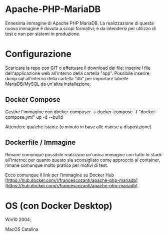 # Apache-PHP-MariaDB
 Ennesima immagine di Apache PHP MariaDB.
 La realizzazione di questa nuova immagine è dovuta a scopi formativi; è da intendersi per utilizzo di test e non per sistemi in produzione.
 


# Configurazione
Scaricare la repo con GIT o effettuare il download dei file: inserire i file dell'applicazione web all'interno della cartella "app".
Possibile inserire dump.sql all'interno della cartella "db" per importare tabelle MariaDB/MySQL da un'altra installazione.

## Docker Compose

Gestire l'immagine con docker-composer -> docker-compose -f "docker-compose.yml" up -d --build

Attendere qualche istante (o minuto in base alle risorse a disposizione)

## Dockerfile / Immagine

Rimane comunque possibile realzizare un'unica immagine con tutto lo stack all'interno: per quanto questo sia sconsigliato come approccio ai container, rimane comunque molto pratico per motivi di test.

Ecco comunque il link per l'immagine su Docker Hub [https://hub.docker.com/r/francescozanti/apache-php-mariadb](https://hub.docker.com/r/francescozanti/apache-php-mariadb) .

# OS (con Docker Desktop)

Win10 2004;

MacOS Catalina

